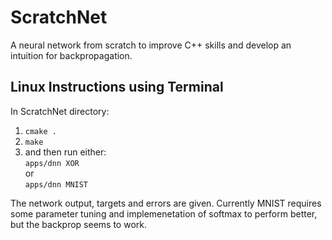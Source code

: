 # ScratchNet
A neural network from scratch to improve C++ skills and develop an intuition for backpropagation.

## Linux Instructions using Terminal
In ScratchNet directory:

1. `cmake .`  
2. `make`  
3. and then run either:  
 `apps/dnn XOR`  
 or  
`apps/dnn MNIST`  

The network output, targets and errors are given. Currently MNIST requires some parameter tuning and implemenetation of softmax to perform better, but the backprop seems to work.
